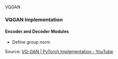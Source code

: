 VQGAN
### VQGAN Implementation
#### Encoder and Decoder Modules
- Define group norm

Source: [VQ-GAN | PyTorch Implementation - YouTube](https://www.youtube.com/watch?v=_Br5WRwUz_U)
